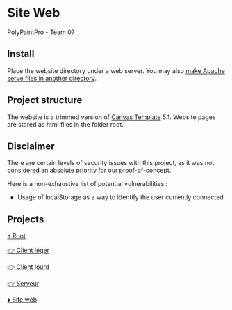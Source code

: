 # Site Web
PolyPaintPro - Team 07

## Install

Place the website directory under a web server. You may also [make Apache serve files in another directory](https://stackoverflow.com/a/1421/6316091).

## Project structure

The website is a trimmed version of [Canvas Template](https://themeforest.net/item/canvas-the-multipurpose-html5-template/9228123) 5.1. Website pages are stored as html files in the folder root. 

## Disclaimer

There are certain levels of security issues with this project, as it was not considered an absolute priority for our proof-of-concept.

Here is a non-exhaustive list of potential vulnerabilities :

- Usage of localStorage as a way to identify the user currently connected

## Projects

[:arrow_heading_up: Root](../README.md)

[:point_right: Client léger](../client-leger/)

[:point_right: Client lourd](../client-lourd/)

[:point_right: Serveur](../serveur/)

[:diamonds: Site web](../site-web/)
